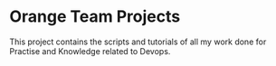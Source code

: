 # Orange Team Projects

This project contains the scripts and tutorials of all my work done for Practise and Knowledge related to Devops.
